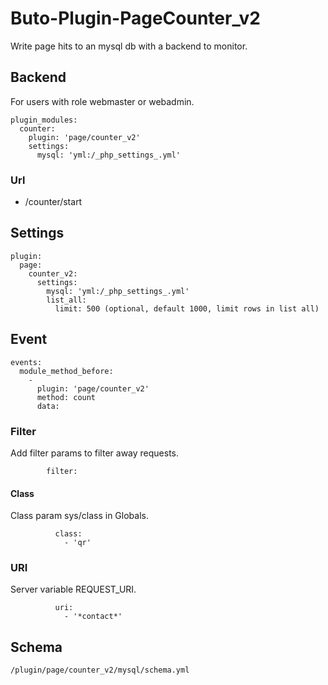 # Buto-Plugin-PageCounter_v2
Write page hits to an mysql db with a backend to monitor.


## Backend
For users with role webmaster or webadmin.
```
plugin_modules:
  counter:
    plugin: 'page/counter_v2'
    settings:
      mysql: 'yml:/_php_settings_.yml'
```

### Url
- /counter/start


## Settings

```
plugin:
  page:
    counter_v2:
      settings:
        mysql: 'yml:/_php_settings_.yml'
        list_all:
          limit: 500 (optional, default 1000, limit rows in list all)
```

## Event

```
events:
  module_method_before:
    -
      plugin: 'page/counter_v2'
      method: count
      data:
```

### Filter
Add filter params to filter away requests.
```
        filter:
```
#### Class
Class param sys/class in Globals.
```
          class:
            - 'qr'
```

### URI
Server variable REQUEST_URI.
```
          uri:
            - '*contact*'
```

## Schema
```
/plugin/page/counter_v2/mysql/schema.yml
```

